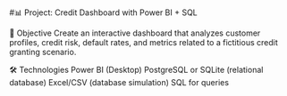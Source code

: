 #📊 Project: Credit Dashboard with Power BI + SQL

🎯 Objective
Create an interactive dashboard that analyzes customer profiles, credit risk, default rates, and metrics related to a fictitious credit granting scenario.

🛠️ Technologies
Power BI (Desktop)
PostgreSQL or SQLite (relational database)
Excel/CSV (database simulation)
SQL for queries
